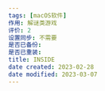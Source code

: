 ```yaml
---
tags: [macOS软件]
作用: 解谜类游戏
评价: 2
设置同步: 不需要
是否已备份:
是否已重装:
title: INSIDE
date created: 2023-02-28
date modified: 2023-03-07
---
```

